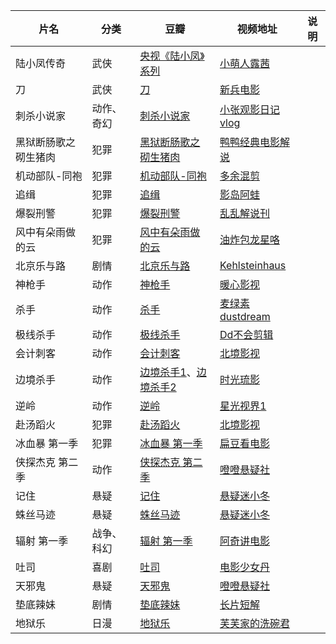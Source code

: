 | 片名                 | 分类       | 豆瓣                                                                                                      | 视频地址                                                     | 说明 |
| -------------------- | ---------- | --------------------------------------------------------------------------------------------------------- | ------------------------------------------------------------ | ---- |
| 陆小凤传奇           | 武侠       | [央视《陆小凤》系列](https://www.douban.com/doulist/195300/)                                                 | [小萌人露茜](https://www.bilibili.com/video/BV1FD4y147hb)       |      |
| 刀                   | 武侠       | [刀](https://movie.douban.com/subject/1401962/)                                                              | [新兵电影](https://www.bilibili.com/video/BV1wA4m1c71N)         |      |
| 刺杀小说家           | 动作、奇幻 | [刺杀小说家](https://movie.douban.com/subject/26826330/)                                                     | [小张观影日记vlog](https://www.bilibili.com/video/BV1cw411C7zf) |      |
| 黑狱断肠歌之砌生猪肉 | 犯罪       | [黑狱断肠歌之砌生猪肉](https://movie.douban.com/subject/1394466/)                                            | [鸭鸭经典电影解说](https://www.bilibili.com/video/BV1P4421X7k1) |      |
| 机动部队-同袍        | 犯罪       | [机动部队-同袍](https://movie.douban.com/subject/3391271/)                                                   | [多余混剪](https://www.bilibili.com/video/BV1Qx4y1i7z1)         |      |
| 追缉                 | 犯罪       | [追缉](https://movie.douban.com/subject/35427293/)                                                           | [影岛阿蛙](https://www.bilibili.com/video/BV1gH4y1g7Cg)         |      |
| 爆裂刑警             | 犯罪       | [爆裂刑警](https://movie.douban.com/subject/1304837/)                                                        | [乱乱解说刊](https://www.bilibili.com/video/BV1iwtfe9EaG)       |      |
| 风中有朵雨做的云     | 犯罪       | [风中有朵雨做的云](https://movie.douban.com/subject/26728669/)                                               | [油炸包龙星咯](https://www.bilibili.com/video/BV1Yr421c73n)     |      |
| 北京乐与路           | 剧情       | [北京乐与路](https://movie.douban.com/subject/1298213/)                                                      | [Kehlsteinhaus](https://www.bilibili.com/video/BV1ZT421a7Xm/)   |      |
| 神枪手               | 动作       | [神枪手](https://movie.douban.com/subject/3002820/)                                                          | [暖心影视](https://www.bilibili.com/video/BV1uG4y1Z7Zr)         |      |
| 杀手                 | 动作       | [杀手](https://movie.douban.com/subject/2998451/)                                                            | [麦绿素dustdream](https://www.bilibili.com/video/BV1V1421k73z/) |      |
| 极线杀手             | 动作       | [极线杀手](https://movie.douban.com/subject/27180599/)                                                       | [Dd不会剪辑](https://www.bilibili.com/video/BV1nA4m1w7Rt)       |      |
| 会计刺客             | 动作       | [会计刺客](https://movie.douban.com/subject/24325861/)                                                       | [北境影视](https://www.bilibili.com/video/BV1gm42147mT)         |      |
| 边境杀手             | 动作       | [边境杀手1](https://movie.douban.com/subject/25881247/)、[边境杀手2](https://movie.douban.com/subject/26627736) | [时光琉影](https://www.bilibili.com/video/BV11r421F7Fz/)        |      |
| 逆岭                 | 动作       | [逆岭](https://movie.douban.com/subject/34884621/)                                                           | [星光视界1](https://www.bilibili.com/video/BV1SitZerEPi)        |      |
| 赴汤蹈火             | 犯罪       | [赴汤蹈火](https://movie.douban.com/subject/26389148/)                                                       | [北境影视](https://www.bilibili.com/video/BV12M4m117j9/)        |      |
| 冰血暴 第一季        | 犯罪       | [冰血暴 第一季](https://movie.douban.com/subject/24297912/)                                                  | [扁豆看电影](https://www.bilibili.com/video/BV1BS4y1Q7Ny/)      |      |
| 侠探杰克 第二季      | 动作       | [侠探杰克 第二季](https://movie.douban.com/subject/35763119/)                                                | [噔噔悬疑社](https://www.bilibili.com/video/BV1oa4y1C7Rg/)      |      |
| 记住                 | 悬疑       | [记住](https://movie.douban.com/subject/25958713/)                                                           | [悬疑迷小冬](https://www.bilibili.com/video/BV13Z421x7uR)       |      |
| 蛛丝马迹             | 悬疑       | [蛛丝马迹](https://movie.douban.com/subject/30489388/)                                                       | [悬疑迷小冬](https://www.bilibili.com/video/BV15w4m1S7M6/)      |      |
| 辐射 第一季          | 战争、科幻 | [辐射 第一季](https://movie.douban.com/subject/35128081/)                                                    | [阿奇讲电影](https://www.bilibili.com/video/BV1HJ4m1W7bG)       |      |
| 吐司                 | 喜剧       | [吐司](https://movie.douban.com/subject/4904026/)                                                            | [电影少女丹](https://www.bilibili.com/video/BV17s421T76e/)      |      |
| 天邪鬼               | 悬疑       | [天邪鬼](https://movie.douban.com/subject/30345133/)                                                         | [噔噔悬疑社](https://www.bilibili.com/video/BV1QT421U7sb/)      |      |
| 垫底辣妹             | 剧情       | [垫底辣妹](https://movie.douban.com/subject/26259677/)                                                       | [长片短解](https://www.bilibili.com/video/BV1VH4y1P7Vk)         |      |
| 地狱乐               | 日漫       | [地狱乐](https://movie.douban.com/subject/35337634/)                                                         | [芙芙家的洗碗君](https://www.bilibili.com/video/BV1Bz4y1i7hC)   |      |
